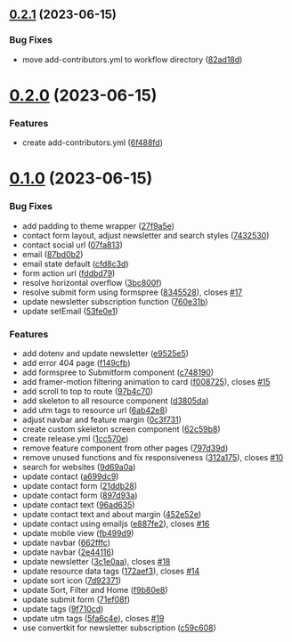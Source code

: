 ## [0.2.1](https://github.com/frankiefab100/Web3Collectives/compare/v0.2.0...v0.2.1) (2023-06-15)


### Bug Fixes

* move add-contributors.yml to workflow directory ([82ad18d](https://github.com/frankiefab100/Web3Collectives/commit/82ad18d04a2064b12d0a33f3f906ebff961aef60))



# [0.2.0](https://github.com/frankiefab100/Web3Collectives/compare/v0.1.0...v0.2.0) (2023-06-15)


### Features

* create add-contributors.yml ([6f488fd](https://github.com/frankiefab100/Web3Collectives/commit/6f488fd26a2949891b2d983470e0dda933f664c5))



# [0.1.0](https://github.com/frankiefab100/Web3Collectives/compare/9d69a0a46709e3ad464917077b9df55a4eb16e74...v0.1.0) (2023-06-15)


### Bug Fixes

* add padding to theme wrapper ([27f9a5e](https://github.com/frankiefab100/Web3Collectives/commit/27f9a5e07513fbb9a6695b68cd70b97acb344ec4))
* contact form layout, adjust newsletter and search styles ([7432530](https://github.com/frankiefab100/Web3Collectives/commit/74325306c2a4d87a4a7aeb2080bd8c59539c0e3b))
* contact social url ([07fa813](https://github.com/frankiefab100/Web3Collectives/commit/07fa813b4c26918518502f4fc743fc974cac0453))
* email ([87bd0b2](https://github.com/frankiefab100/Web3Collectives/commit/87bd0b2f70af4f74637f1261586f7eab199b4544))
* email state default ([cfd8c3d](https://github.com/frankiefab100/Web3Collectives/commit/cfd8c3d8c460a3ca1550c8dc7b60a4640875fc32))
* form action url ([fddbd79](https://github.com/frankiefab100/Web3Collectives/commit/fddbd79060c8a680948463aec7d1be0ba3ad6a56))
* resolve horizontal overflow ([3bc800f](https://github.com/frankiefab100/Web3Collectives/commit/3bc800f09d7463027c58e29a2794634d0038dc87))
* resolve submit form using formspree ([8345528](https://github.com/frankiefab100/Web3Collectives/commit/8345528e3ff4b5573d2103fccd2e737aa4e6ee58)), closes [#17](https://github.com/frankiefab100/Web3Collectives/issues/17)
* update newsletter subscription function ([760e31b](https://github.com/frankiefab100/Web3Collectives/commit/760e31b10dc6eca68cc7bbae0afa837ec76e52de))
* update setEmail ([53fe0e1](https://github.com/frankiefab100/Web3Collectives/commit/53fe0e1176ebc5105b9aec0414af6fa9524858b6))


### Features

* add dotenv and update newsletter ([e9525e5](https://github.com/frankiefab100/Web3Collectives/commit/e9525e5b54ba362e1f3a5f947a7b09c7ed506a4c))
* add error 404 page ([f149cfb](https://github.com/frankiefab100/Web3Collectives/commit/f149cfb0f053102e614732a8bb62ba8d9557eef6))
* add formspree to Submitform component ([c748190](https://github.com/frankiefab100/Web3Collectives/commit/c74819090de4e7e047e7a6d578179f8e2fb9d6b8))
* add framer-motion filtering animation to card ([f008725](https://github.com/frankiefab100/Web3Collectives/commit/f008725034a7f02655f391e613479dbeb87ee50e)), closes [#15](https://github.com/frankiefab100/Web3Collectives/issues/15)
* add scroll to top to route ([97b4c70](https://github.com/frankiefab100/Web3Collectives/commit/97b4c70a2257b3e11b69569ec5e000dcbc4a5fbe))
* add skeleton to all resource component ([d3805da](https://github.com/frankiefab100/Web3Collectives/commit/d3805dae2deab094da827d8b41ee60d79bff3120))
* add utm tags to resource url ([6ab42e8](https://github.com/frankiefab100/Web3Collectives/commit/6ab42e8f94c8ff89131d6aeb91494af91b2fa0fa))
* adjust navbar and feature margin ([0c3f731](https://github.com/frankiefab100/Web3Collectives/commit/0c3f7311860c8becfc88eba75bb97ab9f7b5114d))
* create custom skeleton screen component ([62c59b8](https://github.com/frankiefab100/Web3Collectives/commit/62c59b803eaf16c5e5011c42625882a7e32c6a60))
* create release.yml ([1cc570e](https://github.com/frankiefab100/Web3Collectives/commit/1cc570e42e58dbc2d81fe981f5f874a93df3212e))
* remove feature component from other pages ([797d39d](https://github.com/frankiefab100/Web3Collectives/commit/797d39d2cb20fabd5db4046cfd5c1dbe320a015e))
* remove unused functions and fix responsiveness ([312a175](https://github.com/frankiefab100/Web3Collectives/commit/312a175f808259afe7231c41052dbd1dc792b985)), closes [#10](https://github.com/frankiefab100/Web3Collectives/issues/10)
* search for websites ([9d69a0a](https://github.com/frankiefab100/Web3Collectives/commit/9d69a0a46709e3ad464917077b9df55a4eb16e74))
* update contact ([a699dc9](https://github.com/frankiefab100/Web3Collectives/commit/a699dc9e86366367260785764f4d3a2db3b65062))
* update contact form ([21ddb28](https://github.com/frankiefab100/Web3Collectives/commit/21ddb281a904209d1ec565906d095b51b28ec310))
* update contact form ([897d93a](https://github.com/frankiefab100/Web3Collectives/commit/897d93ae5250f4ab0882e2e6c8f272d144732a31))
* update contact text ([96ad635](https://github.com/frankiefab100/Web3Collectives/commit/96ad635d3e683956da3011d43013fbf50e78c12d))
* update contact text and about margin ([452e52e](https://github.com/frankiefab100/Web3Collectives/commit/452e52e74cf3022d3565c0da7658ced4a6bf25b6))
* update contact using emailjs ([e887fe2](https://github.com/frankiefab100/Web3Collectives/commit/e887fe2bd1162820d97f48207317bc4b47afe293)), closes [#16](https://github.com/frankiefab100/Web3Collectives/issues/16)
* update mobile view ([fb499d9](https://github.com/frankiefab100/Web3Collectives/commit/fb499d9895bbd5ff5cd9a5757b7008729819f37c))
* update navbar ([662fffc](https://github.com/frankiefab100/Web3Collectives/commit/662fffcd5837476f65dbb81b95b50cb37e2b42b5))
* update navbar ([2e44116](https://github.com/frankiefab100/Web3Collectives/commit/2e441162bfb64b9ff4398aea4d4580bbc79c67f7))
* update newsletter ([3c1e0aa](https://github.com/frankiefab100/Web3Collectives/commit/3c1e0aa32c23b0cb7d255abee462d766b97cd07d)), closes [#18](https://github.com/frankiefab100/Web3Collectives/issues/18)
* update resource data tags ([172aef3](https://github.com/frankiefab100/Web3Collectives/commit/172aef37d1aacb71773a40e9e31df604d871f83a)), closes [#14](https://github.com/frankiefab100/Web3Collectives/issues/14)
* update sort icon ([7d92371](https://github.com/frankiefab100/Web3Collectives/commit/7d92371708b40791dacd22e1e78c832ad464a946))
* update Sort, Filter and Home ([f9b80e8](https://github.com/frankiefab100/Web3Collectives/commit/f9b80e853caa4ad4099019fdd80d57212193b12d))
* update submit form ([71ef08f](https://github.com/frankiefab100/Web3Collectives/commit/71ef08f292765b865e9f8a01928e692b9f017e61))
* update tags ([9f710cd](https://github.com/frankiefab100/Web3Collectives/commit/9f710cd524cfed2215e194e4f32116d308b0c694))
* update utm tags ([5fa6c4e](https://github.com/frankiefab100/Web3Collectives/commit/5fa6c4ee79f575195555a72ea0d04096d02c3b8b)), closes [#19](https://github.com/frankiefab100/Web3Collectives/issues/19)
* use convertkit for newsletter subscription ([c59c608](https://github.com/frankiefab100/Web3Collectives/commit/c59c608fd49158c31c14d7d8c888deb04807346a))



